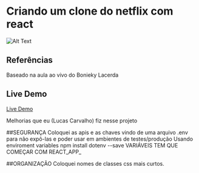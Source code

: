 # Criando um clone do netflix com react

![Alt Text](https://github.com/almcarvalho/jogo-da-memoria-dio/blob/master/demo/demo.gif)

## Referências

Baseado na aula ao vivo do Bonieky Lacerda


## Live Demo 
<a href="https://aquamarine-kitten-beaa02.netlify.app/">Live Demo</a>



Melhorias que eu (Lucas Carvalho) fiz nesse projeto

##SEGURANÇA
Coloquei as apis e as chaves vindo de uma arquivo .env para não expô-las e
poder usar em ambientes de testes/produção
Usando enviroment variables
npm install dotenv --save
VARIÁVEIS TEM QUE COMEÇAR COM REACT_APP_

##ORGANIZAÇÃO
Coloquei nomes de classes css mais curtos.

